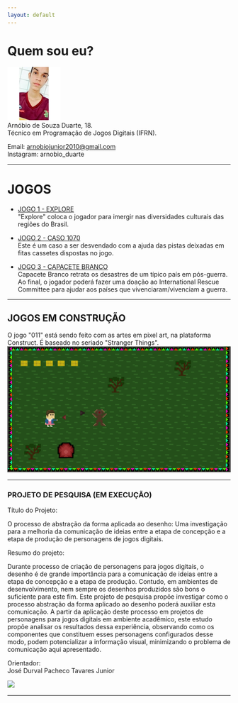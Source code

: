 ```yaml
---
layout: default
---
```

# Quem sou eu?
   ![](arno.jpg)  
Arnóbio de Souza Duarte, 18.  
Técnico em Programação de Jogos Digitais (IFRN).  

Email: arnobiojunior2010@gmail.com  
Instagram: arnobio_duarte

* * * 

# JOGOS

* [JOGO 1 - EXPLORE](https://thewordkh.github.io/Explore/)  
"Explore" coloca o jogador para imergir nas diversidades culturais das regiões do Brasil.


* [JOGO 2 - CASO 1070](https://leonardofelipe.github.io/CASO1070/)  
Este é um caso a ser desvendado com a ajuda das pistas deixadas em fitas cassetes dispostas no jogo.


* [JOGO 3 - CAPACETE BRANCO](https://zevictor.github.io/CapWhite/)  
Capacete Branco retrata os desastres de um típico país em pós-guerra. Ao final, o jogador poderá fazer uma doação ao International Rescue Committee para ajudar aos países que vivenciaram/vivenciam a guerra.

* * *

## JOGOS EM CONSTRUÇÃO
O jogo "011" está sendo feito com as artes em pixel art, na plataforma Construct. É baseado no seriado "Stranger Things".    
![](011.png)    

* * * 
### PROJETO DE PESQUISA (EM EXECUÇÃO)  
Título do Projeto:  

O processo de abstração da forma aplicada ao desenho: Uma investigação para a melhoria da comunicação de ideias entre a etapa de concepção e a etapa de produção de personagens de jogos digitais.  

Resumo do projeto:  

Durante processo de criação de personagens para jogos digitais, o desenho é de grande importância para a comunicação de ideias entre a etapa de concepção e a etapa de produção. Contudo, em ambientes de desenvolvimento, nem sempre os desenhos produzidos são bons o suficiente para este fim. Este projeto de pesquisa propõe investigar como o processo abstração da forma aplicado ao desenho poderá auxiliar esta comunicação. A partir da aplicação deste processo em projetos de personagens para jogos digitais em ambiente acadêmico, este estudo propõe analisar os resultados dessa experiência, observando como os componentes que constituem esses personagens configurados desse modo, podem potencializar a informação visual, minimizando o problema de comunicação aqui apresentado.  

Orientador:  
José Durval Pacheco Tavares Junior

![](http://portal.ifrn.edu.br/++resource++ifrn.tema2011.images/logo.png)
  
* * * 
